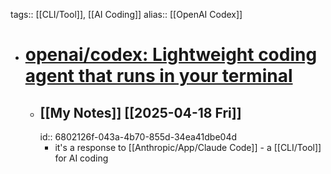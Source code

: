 tags:: [[CLI/Tool]], [[AI Coding]]
alias:: [[OpenAI Codex]]

- # [openai/codex: Lightweight coding agent that runs in your terminal](https://github.com/openai/codex)
	- ## [[My Notes]] [[2025-04-18 Fri]]
	  id:: 6802126f-043a-4b70-855d-34ea41dbe04d
		- it's a response to [[Anthropic/App/Claude Code]] - a [[CLI/Tool]] for AI coding